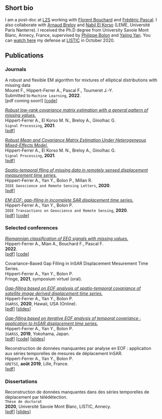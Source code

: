 ## Short bio

I am a post-doc at [L2S](https://l2s.centralesupelec.fr/) working with [Florent Bouchard](https://sites.google.com/view/florentbouchard/home) and [Frédéric Pascal](https://fredericpascal.blogspot.com/p/home.html). I also collaborate with [Arnaud Breloy](https://abreloy.github.io/) and [Nabil El Korso](https://sites.google.com/site/nabkorso/) (LEME, Université Paris Nanterre). I received the Ph.D degree from University Savoie Mont Blanc, Annecy, France, supervised by [Philippe Bolon](https://www.univ-smb.fr/listic/presentation/membres/enseignants-chercheurs/philippe-bolon/) and [Yajing Yan](https://www.univ-smb.fr/listic/pages-en/yajing-yan-en/). You can [watch here](https://www.youtube.com/watch?v=RpKIe1dnPz8) my defense at [LISTIC](https://www.univ-smb.fr/listic/) in October 2020.

## Publications

### Journals

A robust and flexible EM algorithm for mixtures of elliptical distributions with missing data
<br/>
Mouret F., Hippert-Ferrer A., Pascal F., Tourneret J.-Y.
<br/>
Submitted to `Machine Learning`, **2022**.
<br/>
[pdf coming soon!] \[<a href="https://github.com/fmouret/flexible_em_with_missing_data" target="_blank">code</a>\] 

[_Robust low-rank covariance matrix estimation with a general pattern of missing values._](https://www.sciencedirect.com/science/article/pii/S016516842200007X)
<br/>
Hippert-Ferrer A., El Korso M. N., Breloy A., Ginolhac G.
<br/>
`Signal Processing`, **2021**.
<br/>
\[<a href="https://arxiv.org/pdf/2107.10505.pdf" target="_blank">pdf</a>\] 

[_Robust Mean and Covariance Matrix Estimation Under Heterogeneous Mixed-Effects Model._](https://www.sciencedirect.com/science/article/pii/S0165168421002334?casa_token=fxP9DoobkSAAAAAA:Z-vUEBqHFJVaEUJfN6-d3nOuQFjsMBfGK-UUZ37r2RmyGKyyR0NS8pZFmsfU-ip4nJvzx2pNQw)
<br/>
Hippert-Ferrer A., El Korso M. N., Breloy A., Ginolhac G.
<br/>
`Signal Processing`, **2021**.
<br/>
\[<a href="https://hal.archives-ouvertes.fr/hal-03156771/document" target="_blank">pdf</a>\] 

[_Spatio-temporal flling of missing data in remotely sensed displacement measurement time series._](https://ieeexplore.ieee.org/abstract/document/9173747)
<br/>
Hippert-Ferrer A., Yan Y., Bolon P., Millan R.
<br/>
`IEEE Geoscience and Remote Sensing Letters`, **2020**.
<br/>
\[<a href="https://ahippert.github.io/pdfs/grsl_2020.pdf" target="_blank">pdf</a>\] 

[_EM-EOF: gap-flling in incomplete SAR displacement time series._](https://ieeexplore.ieee.org/abstract/document/9170898)
<br/>
Hippert-Ferrer A., Yan Y., Bolon P. 
<br/>
`IEEE Transactions on Geoscience and Remote Sensing`, **2020**.
<br/>
\[<a href="https://ahippert.github.io/pdfs/tgrs_2020.pdf" target="_blank">pdf</a>\] \[<a href="https://github.com/ahippert/em-eof" target="_blank">code</a>\]

### Selected conferences

[_Riemannian classification of EEG signals with missing values._](https://arxiv.org/pdf/2110.10011)
<br/>
Hippert-Ferrer A., Mian A., Bouchard F., Pascal F.
<br/>
**2022**.
<br/>
\[<a href="https://arxiv.org/pdf/2110.10011.pdf" target="_blank">pdf</a>\] \[<a href="https://github.com/ahippert/eeg-missing-data" target="_blank">code</a>\]

Covariance-Based Gap Filling in InSAR Displacement Mesurement Time Series.
<br/>
Hippert-Ferrer A., Yan Y., Bolon P.
<br/>
Fringe, **2021**, symposium virtuel (oral).

[_Gap-filling based on EOF analysis of spatio-temporal covariance of satellite image derived displacement time series._](https://ieeexplore.ieee.org/document/9324467)
<br/>
Hippert-Ferrer A., Yan Y., Bolon P.
<br/>
`IGARSS`, **2020**, Hawaii, USA (Online).
<br/>
\[<a href="https://ahippert.github.io/pdfs/igarss_2020.pdf" target="_blank">pdf</a>\] \[<a href="https://ahippert.github.io/pdfs/igarss_2020_oral.pdf" target="_blank">slides</a>\]

[_Gap-filling based on iterative EOF analysis of temporal covariance : application to InSAR displacement time series._](https://ieeexplore.ieee.org/document/8898952)
<br/>
Hippert-Ferrer A., Yan Y., Bolon P.
<br/>
`IGARSS`, **2019**, Yokohama, Japan.
<br/>
\[<a href="https://hal.archives-ouvertes.fr/hal-02178695v2/document" target="_blank">pdf</a>\] \[<a href="https://github.com/ahippert/em-eof" target="_blank">code</a>\] \[<a href="https://ahippert.github.io/pdfs/igarss_2019_oral.pdf" target="_blank">slides</a>\]

Reconstruction de données manquantes par analyse en EOF : application aux séries temporelles de mesures de déplacement InSAR. 
<br/>
Hippert-Ferrer A., Yan Y., Bolon P. 
<br/>
`GRETSI`, **août 2019**, Lille, France.
<br/>
\[<a href="https://hal.archives-ouvertes.fr/hal-02276527/document" target="_blank">pdf</a>\]

### Dissertations

Reconstruction de données manquantes dans des séries temporelles de déplacement par télédétection. 
<br/>
`Thèse de doctorat`
<br/>
**2020**, Université Savoie Mont Blanc, LISTIC, Annecy.
<br/>
\[<a href="https://tel.archives-ouvertes.fr/tel-03507672" target="_blank">pdf</a>\] \[<a href="https://ahippert.github.io/pdfs/oral_these" target="_blank">slides</a>\]

